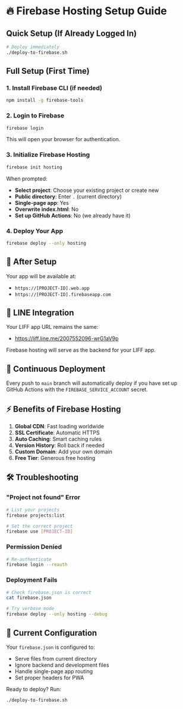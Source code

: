 # 🔥 Firebase Hosting Setup Guide

## Quick Setup (If Already Logged In)

```bash
# Deploy immediately
./deploy-to-firebase.sh
```

## Full Setup (First Time)

### 1. Install Firebase CLI (if needed)
```bash
npm install -g firebase-tools
```

### 2. Login to Firebase
```bash
firebase login
```
This will open your browser for authentication.

### 3. Initialize Firebase Hosting
```bash
firebase init hosting
```

When prompted:
- **Select project**: Choose your existing project or create new
- **Public directory**: Enter `.` (current directory)
- **Single-page app**: Yes
- **Overwrite index.html**: No
- **Set up GitHub Actions**: No (we already have it)

### 4. Deploy Your App
```bash
firebase deploy --only hosting
```

## 🚀 After Setup

Your app will be available at:
- `https://[PROJECT-ID].web.app`
- `https://[PROJECT-ID].firebaseapp.com`

## 📱 LINE Integration

Your LIFF app URL remains the same:
- https://liff.line.me/2007552096-wrG1aV9p

Firebase hosting will serve as the backend for your LIFF app.

## 🔄 Continuous Deployment

Every push to `main` branch will automatically deploy if you have set up GitHub Actions with the `FIREBASE_SERVICE_ACCOUNT` secret.

## ⚡ Benefits of Firebase Hosting

1. **Global CDN**: Fast loading worldwide
2. **SSL Certificate**: Automatic HTTPS
3. **Auto Caching**: Smart caching rules
4. **Version History**: Roll back if needed
5. **Custom Domain**: Add your own domain
6. **Free Tier**: Generous free hosting

## 🛠️ Troubleshooting

### "Project not found" Error
```bash
# List your projects
firebase projects:list

# Set the correct project
firebase use [PROJECT-ID]
```

### Permission Denied
```bash
# Re-authenticate
firebase login --reauth
```

### Deployment Fails
```bash
# Check firebase.json is correct
cat firebase.json

# Try verbose mode
firebase deploy --only hosting --debug
```

## 📝 Current Configuration

Your `firebase.json` is configured to:
- Serve files from current directory
- Ignore backend and development files
- Handle single-page app routing
- Set proper headers for PWA

Ready to deploy? Run:
```bash
./deploy-to-firebase.sh
```